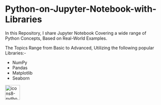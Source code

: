 # Python-on-Jupyter-Notebook-with-Libraries

In this Repository, I share Jupyter Notebook Covering a wide range of Python Concepts, Based on Real-World Examples.

The Topics Range from Basic to Advanced, Utilizing the following popular Libraries:-
* NumPy
* Pandas
* Matplotlib
* Seaborn
 
<img width="48" height="48" alt="icons8-python-48" src="https://github.com/user-attachments/assets/9b506625-5d06-40f2-84b3-894d12843b15" />
